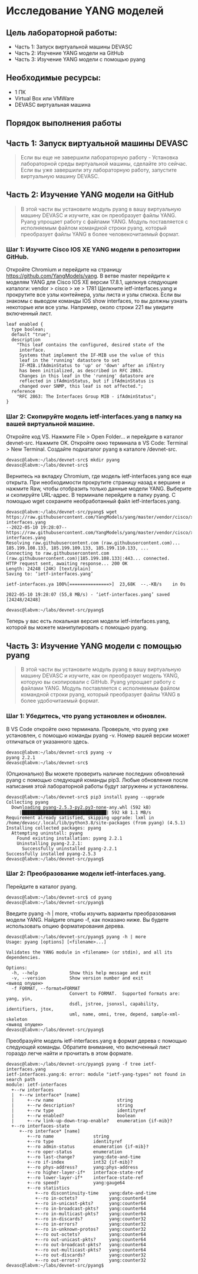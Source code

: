 # Исследование YANG моделей
## Цель лабораторной работы:
- Часть 1: Запуск виртуальной машины DEVASC
- Часть 2: Изучение YANG модели на GitHub
- Часть 3: Изучение YANG модели с помощью pyang

## Необходимые ресурсы:
- 1 ПК
- Virtual Box или VMWare
- DEVASC виртуальная машина

## Порядок выполнения работы
## Часть 1: Запуск виртуальной машины DEVASC
> Если вы еще не завершили лабораторную работу - Установка лабораторной среды виртуальной машины, сделайте это сейчас. Если вы уже завершили эту лабораторную работу, запустите виртуальную машину DEVASC.

## Часть 2: Изучение YANG модели на GitHub
> В этой части вы установите модуль pyang в вашу виртуальную машину DEVASC и изучите, как он преобразует файлы YANG. Pyang упрощает работу с файлами YANG. Модуль поставляется с исполняемым файлом командной строки pyang, который преобразует файлы YANG в более человекочитаемый формат.

### Шаг 1: Изучите Cisco IOS XE YANG модели в репозитории GitHub.
Откройте Chromium и перейдите на страницу https://github.com/YangModels/yang.
В ветве master перейдите к моделям YANG для Cisco IOS XE версии 17.8.1, щелкнув следующие каталоги: vendor > cisco > xe > 1781
Щелкните ietf-interfaces.yang и прокрутите все узлы контейнера, узлы листа и узлы списка. Если вы знакомы с выводом команды IOS show interfaces, то вы должны узнать некоторые или все узлы. Например, около строки 221 вы увидите включенный лист.
```yang
leaf enabled {
  type boolean;
  default "true";
  description
    "This leaf contains the configured, desired state of the
     interface.
     Systems that implement the IF-MIB use the value of this
     leaf in the 'running' datastore to set
     IF-MIB.ifAdminStatus to 'up' or 'down' after an ifEntry
     has been initialized, as described in RFC 2863.
     Changes in this leaf in the 'running' datastore are
     reflected in ifAdminStatus, but if ifAdminStatus is
     changed over SNMP, this leaf is not affected.";
  reference
    "RFC 2863: The Interfaces Group MIB - ifAdminStatus";
}
```

### Шаг 2: Скопируйте модель ietf-interfaces.yang в папку на вашей виртуальной машине.
Откройте код VS. 
Нажмите File > Open Folder... и перейдите в каталог devnet-src. 
Нажмите OK.
Откройте окно терминала в VS Code: Terminal > New Terminal.
Создайте подкаталог pyang в каталоге /devnet-src.
```shell
devasc@labvm:~/labs/devnet-src$ mkdir pyang
devasc@labvm:~/labs/devnet-src$
```
Вернитесь на вкладку Chromium, где модель ietf-interfaces.yang все еще открыта. При необходимости прокрутите страницу назад к вершине и нажмите Raw, чтобы отобразить только данные модели YANG.
Выберите и скопируйте URL-адрес.
В терминале перейдите в папку pyang.
С помощью wget сохраните необработанный файл ietf-interfaces.yang.
```shell
devasc@labvm:~/labs/devnet-src/pyang$ wget https://raw.githubusercontent.com/YangModels/yang/master/vendor/cisco/xe/1781/ietf-interfaces.yang
--2022-05-10 19:28:07--  https://raw.githubusercontent.com/YangModels/yang/master/vendor/cisco/xe/1781/ietf-interfaces.yang
Resolving raw.githubusercontent.com (raw.githubusercontent.com)... 185.199.108.133, 185.199.109.133, 185.199.110.133, ...
Connecting to raw.githubusercontent.com (raw.githubusercontent.com)|185.199.108.133|:443... connected.
HTTP request sent, awaiting response... 200 OK
Length: 24248 (24K) [text/plain]
Saving to: ‘ietf-interfaces.yang’

ietf-interfaces.ya 100%[===============>]  23,68K  --.-KB/s    in 0s      

2022-05-10 19:28:07 (55,8 MB/s) - ‘ietf-interfaces.yang’ saved [24248/24248]

devasc@labvm:~/labs/devnet-src/pyang$ 
```
Теперь у вас есть локальная версия модели ietf-interfaces.yang, которой вы можете манипулировать с помощью pyang.

## Часть 3: Изучение YANG модели с помощью pyang
> В этой части вы установите модуль pyang в вашу виртуальную машину DEVASC и изучите, как он преобразует модель YANG, которую вы скопировали с GitHub. Pyang упрощает работу с файлами YANG. Модуль поставляется с исполняемым файлом командной строки pyang, который преобразует файлы YANG в более удобочитаемый формат.

### Шаг 1: Убедитесь, что pyang установлен и обновлен.
В VS Code откройте окно терминала. 
Проверьте, что pyang уже установлен, с помощью команды pyang -v. Номер вашей версии может отличаться от указанного здесь.
```shell
devasc@labvm:~/labs/devnet-src$ pyang -v
pyang 2.2.1
devasc@labvm:~/labs/devnet-src$
```
(Опционально) Вы можете проверить наличие последних обновлений pyang с помощью следующей команды pip3. Любые обновления после написания этой лабораторной работы будут загружены и установлены.
```shell
devasc@labvm:~/labs/devnet-src$ pip3 install pyang --upgrade
Collecting pyang
  Downloading pyang-2.5.3-py2.py3-none-any.whl (592 kB)
     |████████████████████████████████| 592 kB 1.1 MB/s 
Requirement already satisfied, skipping upgrade: lxml in /home/devasc/.local/lib/python3.8/site-packages (from pyang) (4.5.1)
Installing collected packages: pyang
  Attempting uninstall: pyang
    Found existing installation: pyang 2.2.1
    Uninstalling pyang-2.2.1:
      Successfully uninstalled pyang-2.2.1
Successfully installed pyang-2.5.3
devasc@labvm:~/labs/devnet-src/pyang$
```

### Шаг 2: Преобразование модели ietf-interfaces.yang.
Перейдите в каталог pyang.
```shell
devasc@labvm:~/labs/devnet-src$ cd pyang
devasc@labvm:~/labs/devnet-src/pyang$
```
Введите pyang -h | more, чтобы изучить варианты преобразования модели YANG. Найдите опцию -f, как показано ниже. Вы будете использовать опцию форматирования дерева.
```shell
devasc@labvm:~/labs/devnet-src/pyang$ pyang -h | more
Usage: pyang [options] [<filename>...]

Validates the YANG module in <filename> (or stdin), and all its dependencies.

Options:
  -h, --help            Show this help message and exit
  -v, --version         Show version number and exit
<вывод опущен>
  -f FORMAT, --format=FORMAT
                        Convert to FORMAT.  Supported formats are: yang, yin,
                        dsdl, jstree, jsonxsl, capability, identifiers, jtox,
                        uml, name, omni, tree, depend, sample-xml-skeleton
<вывод опущен>
devasc@labvm:~/labs/devnet-src/pyang$
```
Преобразуйте модель ietf-interfaces.yang в формат дерева с помощью следующей команды. Обратите внимание, что включенный лист гораздо легче найти и прочитать в этом формате.
```shell
devasc@labvm:~/labs/devnet-src/pyang$ pyang -f tree ietf-interfaces.yang 
ietf-interfaces.yang:6: error: module "ietf-yang-types" not found in search path
module: ietf-interfaces
  +--rw interfaces
  |  +--rw interface* [name]
  |     +--rw name                        string
  |     +--rw description?                string
  |     +--rw type                        identityref
  |     +--rw enabled?                    boolean
  |     +--rw link-up-down-trap-enable?   enumeration {if-mib}?
  +--ro interfaces-state
     +--ro interface* [name]
        +--ro name               string
        +--ro type               identityref
        +--ro admin-status       enumeration {if-mib}?
        +--ro oper-status        enumeration
        +--ro last-change?       yang:date-and-time
        +--ro if-index           int32 {if-mib}?
        +--ro phys-address?      yang:phys-address
        +--ro higher-layer-if*   interface-state-ref
        +--ro lower-layer-if*    interface-state-ref
        +--ro speed?             yang:gauge64
        +--ro statistics
           +--ro discontinuity-time    yang:date-and-time
           +--ro in-octets?            yang:counter64
           +--ro in-unicast-pkts?      yang:counter64
           +--ro in-broadcast-pkts?    yang:counter64
           +--ro in-multicast-pkts?    yang:counter64
           +--ro in-discards?          yang:counter32
           +--ro in-errors?            yang:counter32
           +--ro in-unknown-protos?    yang:counter32
           +--ro out-octets?           yang:counter64
           +--ro out-unicast-pkts?     yang:counter64
           +--ro out-broadcast-pkts?   yang:counter64
           +--ro out-multicast-pkts?   yang:counter64
           +--ro out-discards?         yang:counter32
           +--ro out-errors?           yang:counter32
devasc@labvm:~/labs/devnet-src/pyang$
```